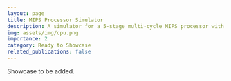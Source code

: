 ```yaml
---
layout: page
title: MIPS Processor Simulator
description: A simulator for a 5-stage multi-cycle MIPS processor with a simple, direct-mapped cache in C.
img: assets/img/cpu.png
importance: 2
category: Ready to Showcase
related_publications: false
---
```


Showcase to be added.
